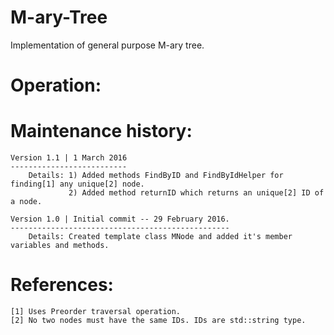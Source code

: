 # M-ary-Tree
Implementation of general purpose M-ary tree.

Operation:
==========


Maintenance history:
====================
	Version 1.1	| 1 March 2016
	--------------------------
		Details: 1) Added methods FindByID and FindByIdHelper for finding[1] any unique[2] node.
				 2) Added method returnID which returns an unique[2] ID of a node.

	Version 1.0 | Initial commit -- 29 February 2016.
	-------------------------------------------------
		Details: Created template class MNode and added it's member variables and methods.

References:
===========
	[1] Uses Preorder traversal operation.
	[2]	No two nodes must have the same IDs. IDs are std::string type.